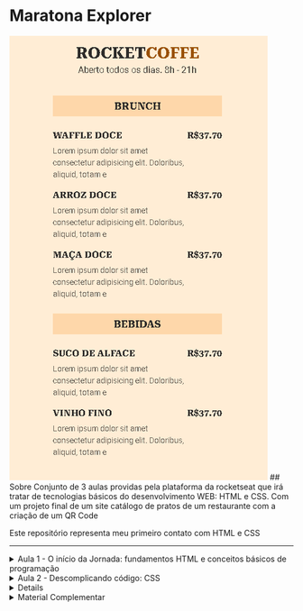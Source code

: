 # Maratona Explorer
<img src="/project.PNG" alt="Project Preview" style="text-align: center"/>
## Sobre
Conjunto de 3 aulas providas pela plataforma da rocketseat que irá tratar de tecnologias básicos do desenvolvimento WEB: HTML e CSS. Com um projeto final de um site catálogo de pratos de um restaurante com a criação de um QR Code

Este repositório representa meu primeiro contato com HTML e CSS

---

<details>
<summary> Aula 1 - O início da Jornada: fundamentos HTML e conceitos básicos de programação </summary>
  <p>

- O que é front-end?
    
    É a parte responsável pela interação com o usuário, onde na web por exemplo, será exibido o HTML, CSS, Js, imagens, etc
    
- O que é back-end?
    
    Se refere à parte estrutural de uma aplicação, que fica em um computador instalado com um SO de servidor
    
- Como o front-end e o back-end se comunicam?
    
    Através da comunicação de dados entre cliente-servidor, que de maneira simples, o cliente faz uma requisição e o servidor manda uma resposta sobre aquele pedido 
    
- Tecnologias Front-End
    - O que é o HTML?
        
        Hyper Markup Text Language - linguagem de estruturação dos textos e imagens em uma página web, bem como personalizações básicas de texto
        
        - O que são tags?
            
            São divisões/categorias que o texto pode ter. Todas elas estão em [Tags e Atributos HTML](https://www.notion.so/Tags-e-Atributos-HTML-136ff13b6a194832b856174ff41fc6e3) 
            
            ```html
            <a> </a> <!-- tag de hyper link -->
            <tag> </tag> <!-- sintaxe -->
            ```
            
        - O que são atributos?
            
            São informações adicionais que passamos para as tags
            
            ```html
            <a nomedoatributo="conteúdo do atributo">conteúdo</a>
            ```
            
        - Qual a sintaxe de um comentário?
            
            ```html
            <!-- Sintaxe de comentário -->
            <!--
            Lorem ipsum
            Lorem ipsum
            Lorem ipsum
            -->
            ```
            
    - O que é o CSS?
        
        Cascate Style Sheet (Folha de Estilos em Cascata) - é uma linguagem de estilo utilizada para personalizar o HTML
        
    - O que é o Javascript?
        
        Linguagem de programação utilizada pelos browsers empregada em eventos de interação com o usuário nas páginas web entre outros
        
- Tecnologias Back-End
    - Node JS
        
        Tecnologia JS - ambiente de execução de javascript ao lado de servidor (server side)
        
    - SQL
        
        Structured Query Language - (Linguagem de Consulta Estruturada). Linguagem de programação para manipulação de bases de dados
        
        - O que é uma base de dados? (Obs.: inf estruturadas)
            
            É uma coleção organizada de informações estruturadas/É um grupo de dados 
            
        - Qual a diferença entre SQL e MySQL
            
            SQL é uma linguagem utilizada para manipular base de dados. MySQL já é uma plataforma que utiliza SQL para gerenciar base de dados relacionais 
            
        - O que é uma base de dados relacional?
            
            É uma base de dados estruturada em formato de tabela com linhas e colunas
  </p>
</details>

<details> <summary>Aula 2 - Descomplicando código: CSS </summary>
    <p>

- Pra que serve o CSS?
    
    Ele serve para adicionar personalização ao HTML, uma apresentação visual melhor
    
- Como adiciona o CSS no HTML?
    
    ```css
    <head>
    	<link rel="stylesheet" href="exemplo.css"
    </head>
    ```
    
- Quais são os princípios do CSS?
    - **Cascading/cascata:** ordem de prioridade de baixo para cima, mais importante para menos importante, com a última sendo a mais importante
    - **Especificidade:** o nível de especificidade do seletor dita também a prevalência entre personalização de um seletor e outro
    - **Box Model:** todo elemento HTML é como se fosse uma caixa, com propriedades de altura, espaçamento interno e externo, etc
        
        ![https://upload.wikimedia.org/wikipedia/commons/7/7a/Boxmodell-detail.png](https://upload.wikimedia.org/wikipedia/commons/7/7a/Boxmodell-detail.png)
        
- O que é uma declaração?
    
    É um pedaço de código que serve para especificar o elemento HTML que terá uma personalização
    
- Sintaxe
    - Qual a sintaxe de uma declaração?
        
        Seletor, abre chaves, propriedade, valor, fecha chaves
        
        ```css
        seletor {
        propriedade: valor;
        }
        ```
        
    - Como é um comentário?
        
        ```css
        /*  COMENTÁRIO */
        ```
        
    - Como é estruturado o CSS?
        
        É organizado em **cascatas:** isto é. as declarações são classificadas em ordem de prioridade de menos à a maior relevância, de cima para baixo, seja entre as declarações ou as propriedades e **prioridades:** especificidade do seletetor
        
    - Quais são os seletores no CSS?
        - Elemento
        - Classe
        - ID
            
            ```css
            elemento {
            /* peso 10*/
            }
            
            .class {
            /* peso 10*/
            }
            #id {
            /* peso 100 */
            }
            ```
            
    - Nomenclatura de seletores
    </p>
</details>

<details> 
    <p>
        - [ ]  Como instalar o VS Code
        - [ ]  Funcionamento básico do GIT
        - [ ]  Deploy no Netlify
    </p>
</details>

<details> <summary> Material Complementar</summary>
<p>
    - Link do projeto: [figma](https://www.figma.com/community/file/1138209866997102496)
    - ![Aula 01](https://www.notion.so/4e59506b90d74964bd5c5d4840e99b25)
    - ![Aula 02](https://www.notion.so/491d96a951394926906bd736deaf830b)
    - ![Aula 03](https://www.notion.so/33dd21cd310b4a86b9f278e4021b4bf8)
</p>
</details>
